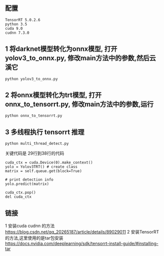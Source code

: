 ## 配置

    TensorRT 5.0.2.6
    python 3.5
    cuda 9.0
    cudnn 7.3.0

## 1 将darknet模型转化为onnx模型, 打开 yolov3_to_onnx.py, 修改main方法中的参数,然后云溪它
	python yolov3_to_onnx.py

## 2 将onnx模型转化为trt模型, 打开onnx_to_tensorrt.py, 修改main方法中的参数,运行
	python onnx_to_tensorrt.py

## 3 多线程执行 tensorrt 推理
	python multi_thread_detect.py

关键代码是 29行到38行的代码

	cuda_ctx = cuda.Device(0).make_context()
    yolo = Yolov3TRT() # create class
    matrix = self.queue.get(block=True)

    # print detection info
    yolo.predict(matrix)

    cuda_ctx.pop()
    del cuda_ctx

## 链接
1 安装cuda cudnn 的方法 https://blog.csdn.net/qq_20265187/article/details/89029011
2 安装TensorRT的方法,这里使用的是tar包安装 https://docs.nvidia.com/deeplearning/sdk/tensorrt-install-guide/#installing-tar

